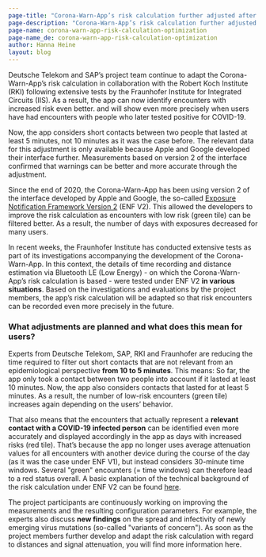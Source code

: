 ```yaml
---
page-title: "Corona-Warn-App’s risk calculation further adjusted after detailed tests"
page-description: "Corona-Warn-App’s risk calculation further adjusted after detailed tests"
page-name: corona-warn-app-risk-calculation-optimization
page-name_de: corona-warn-app-risk-calculation-optimization
author: Hanna Heine
layout: blog
---
```

 
Deutsche Telekom and SAP’s project team continue to adapt the Corona-Warn-App’s risk calculation in collaboration with the Robert Koch Institute (RKI) following extensive tests by the Fraunhofer Institute for Integrated Circuits (IIS). As a result, the app can now identify encounters with increased risk even better. and will show even more precisely when users have had encounters with people who later tested positive for COVID-19. 

Now, the app considers short contacts between two people that lasted at least 5 minutes, not 10 minutes as it was the case before. The relevant data for this adjustment is only available because Apple and Google developed their interface further. Measurements based on version 2 of the interface confirmed that warnings can be better and more accurate through the adjustment. 

<!-- overview -->

Since the end of 2020, the Corona-Warn-App has been using version 2 of the interface developed by Apple and Google, the so-called [Exposure Notification Framework Version 2](/en/blog/2020-12-16-corona-warn-app-version-1-9/) (ENF V2). This allowed the developers to improve the risk calculation as encounters with low risk (green tile) can be filtered better. As a result, the number of days with exposures decreased for many users. 

In recent weeks, the Fraunhofer Institute has conducted extensive tests as part of its investigations accompanying the development of the Corona-Warn-App. In this context, the details of time recording and distance estimation via Bluetooth LE (Low Energy) - on which the Corona-Warn-App’s risk calculation is based - were tested under ENF V2 **in various situations**. Based on the investigations and evaluations by the project members, the app’s risk calculation will be adapted so that risk encounters can be recorded even more precisely in the future.


### What adjustments are planned and what does this mean for users?

Experts from Deutsche Telekom, SAP, RKI and Fraunhofer are reducing the time required to filter out short contacts that are not relevant from an epidemiological perspective **from 10 to 5 minutes**. This means: So far, the app only took a contact between two people into account if it lasted at least 10 minutes. Now, the app also considers contacts that lasted for at least 5 minutes. As a result, the number of low-risk encounters (green tile) increases again depending on the users’ behavior.

That also means that the encounters that actually represent a **relevant contact with a COVID-19 infected person** can be identified even more accurately and displayed accordingly in the app as days with increased risks (red tile). That’s because the app no longer uses average attenuation values for all encounters with another device during the course of the day (as it was the case under ENF V1), but instead considers 30-minute time windows. Several "green" encounters (= time windows) can therefore lead to a red status overall. A basic explanation of the technical background of the risk calculation under ENF V2 can be found [here](/en/blog/2020-12-17-risk-calculation-exposure-notification-framework-2-0/). 

The project participants are continuously working on improving the measurements and the resulting configuration parameters. For example, the experts also discuss **new findings** on the spread and infectivity of newly emerging virus mutations (so-called "variants of concern"). As soon as the project members further develop and adapt the risk calculation with regard to distances and signal attenuation, you will find more information here. 
